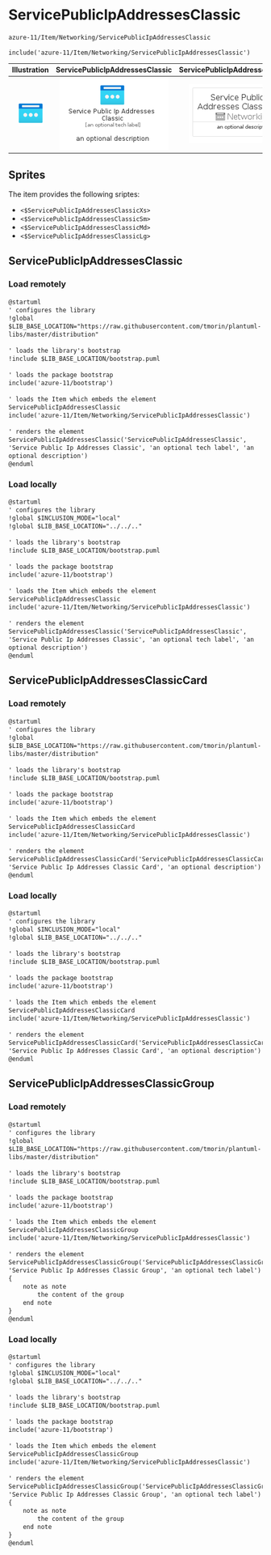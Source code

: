 # ServicePublicIpAddressesClassic


```text
azure-11/Item/Networking/ServicePublicIpAddressesClassic
```

```text
include('azure-11/Item/Networking/ServicePublicIpAddressesClassic')
```



| Illustration | ServicePublicIpAddressesClassic | ServicePublicIpAddressesClassicCard | ServicePublicIpAddressesClassicGroup |
| :---: | :---: | :---: | :---: |
| ![illustration for Illustration](../../../azure-11/Item/Networking/ServicePublicIpAddressesClassic.png) | ![illustration for ServicePublicIpAddressesClassic](../../../azure-11/Item/Networking/ServicePublicIpAddressesClassic.Local.png) | ![illustration for ServicePublicIpAddressesClassicCard](../../../azure-11/Item/Networking/ServicePublicIpAddressesClassicCard.Local.png) | ![illustration for ServicePublicIpAddressesClassicGroup](../../../azure-11/Item/Networking/ServicePublicIpAddressesClassicGroup.Local.png) |



## Sprites
The item provides the following sriptes:

- `<$ServicePublicIpAddressesClassicXs>`
- `<$ServicePublicIpAddressesClassicSm>`
- `<$ServicePublicIpAddressesClassicMd>`
- `<$ServicePublicIpAddressesClassicLg>`





## ServicePublicIpAddressesClassic

### Load remotely
```plantuml
@startuml
' configures the library
!global $LIB_BASE_LOCATION="https://raw.githubusercontent.com/tmorin/plantuml-libs/master/distribution"

' loads the library's bootstrap
!include $LIB_BASE_LOCATION/bootstrap.puml

' loads the package bootstrap
include('azure-11/bootstrap')

' loads the Item which embeds the element ServicePublicIpAddressesClassic
include('azure-11/Item/Networking/ServicePublicIpAddressesClassic')

' renders the element
ServicePublicIpAddressesClassic('ServicePublicIpAddressesClassic', 'Service Public Ip Addresses Classic', 'an optional tech label', 'an optional description')
@enduml
```

### Load locally
```plantuml
@startuml
' configures the library
!global $INCLUSION_MODE="local"
!global $LIB_BASE_LOCATION="../../.."

' loads the library's bootstrap
!include $LIB_BASE_LOCATION/bootstrap.puml

' loads the package bootstrap
include('azure-11/bootstrap')

' loads the Item which embeds the element ServicePublicIpAddressesClassic
include('azure-11/Item/Networking/ServicePublicIpAddressesClassic')

' renders the element
ServicePublicIpAddressesClassic('ServicePublicIpAddressesClassic', 'Service Public Ip Addresses Classic', 'an optional tech label', 'an optional description')
@enduml
```

## ServicePublicIpAddressesClassicCard

### Load remotely
```plantuml
@startuml
' configures the library
!global $LIB_BASE_LOCATION="https://raw.githubusercontent.com/tmorin/plantuml-libs/master/distribution"

' loads the library's bootstrap
!include $LIB_BASE_LOCATION/bootstrap.puml

' loads the package bootstrap
include('azure-11/bootstrap')

' loads the Item which embeds the element ServicePublicIpAddressesClassicCard
include('azure-11/Item/Networking/ServicePublicIpAddressesClassic')

' renders the element
ServicePublicIpAddressesClassicCard('ServicePublicIpAddressesClassicCard', 'Service Public Ip Addresses Classic Card', 'an optional description')
@enduml
```

### Load locally
```plantuml
@startuml
' configures the library
!global $INCLUSION_MODE="local"
!global $LIB_BASE_LOCATION="../../.."

' loads the library's bootstrap
!include $LIB_BASE_LOCATION/bootstrap.puml

' loads the package bootstrap
include('azure-11/bootstrap')

' loads the Item which embeds the element ServicePublicIpAddressesClassicCard
include('azure-11/Item/Networking/ServicePublicIpAddressesClassic')

' renders the element
ServicePublicIpAddressesClassicCard('ServicePublicIpAddressesClassicCard', 'Service Public Ip Addresses Classic Card', 'an optional description')
@enduml
```

## ServicePublicIpAddressesClassicGroup

### Load remotely
```plantuml
@startuml
' configures the library
!global $LIB_BASE_LOCATION="https://raw.githubusercontent.com/tmorin/plantuml-libs/master/distribution"

' loads the library's bootstrap
!include $LIB_BASE_LOCATION/bootstrap.puml

' loads the package bootstrap
include('azure-11/bootstrap')

' loads the Item which embeds the element ServicePublicIpAddressesClassicGroup
include('azure-11/Item/Networking/ServicePublicIpAddressesClassic')

' renders the element
ServicePublicIpAddressesClassicGroup('ServicePublicIpAddressesClassicGroup', 'Service Public Ip Addresses Classic Group', 'an optional tech label') {
    note as note
        the content of the group
    end note
}
@enduml
```

### Load locally
```plantuml
@startuml
' configures the library
!global $INCLUSION_MODE="local"
!global $LIB_BASE_LOCATION="../../.."

' loads the library's bootstrap
!include $LIB_BASE_LOCATION/bootstrap.puml

' loads the package bootstrap
include('azure-11/bootstrap')

' loads the Item which embeds the element ServicePublicIpAddressesClassicGroup
include('azure-11/Item/Networking/ServicePublicIpAddressesClassic')

' renders the element
ServicePublicIpAddressesClassicGroup('ServicePublicIpAddressesClassicGroup', 'Service Public Ip Addresses Classic Group', 'an optional tech label') {
    note as note
        the content of the group
    end note
}
@enduml
```

